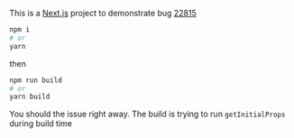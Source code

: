 This is a [Next.js](https://nextjs.org/) project to demonstrate bug [22815](https://github.com/vercel/next.js/issues/22815)


```bash
npm i
# or
yarn
```
then
```bash
npm run build
# or
yarn build
```

You should the issue right away. The build is trying to run `getInitialProps` during build time